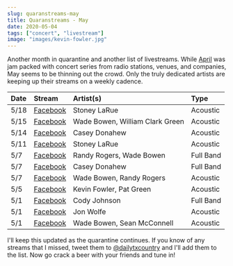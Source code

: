 ```yaml
---
slug: quaranstreams-may
title: Quaranstreams - May
date: 2020-05-04
tags: ["concert", "livestream"]
image: "images/kevin-fowler.jpg"
---
```


Another month in quarantine and another list of livestreams. While [April][april] was jam packed with concert series from radio stations, venues, and companies, May seems to be thinning out the crowd. Only the truly dedicated artists are keeping up their streams on a weekly cadence.

| Date | Stream                      | Artist(s)                       | Type      |
| :--- | :-------------------------- | :------------------------------ | :-------- |
| 5/18 | [Facebook][stoney-larue-2]  | Stoney LaRue                    | Acoustic  |
| 5/15 | [Facebook][wade-bowen-3]    | Wade Bowen, William Clark Green | Acoustic  |
| 5/14 | [Facebook][casey-donahew-2] | Casey Donahew                   | Acoustic  |
| 5/11 | [Facebook][stoney-larue-1]  | Stoney LaRue                    | Acoustic  |
| 5/7  | [Facebook][hmbwt]           | Randy Rogers, Wade Bowen        | Full Band |
| 5/7  | [Facebook][casey-donahew-1] | Casey Donahew                   | Full Band |
| 5/7  | [Facebook][wade-bowen-2]    | Wade Bowen, Randy Rogers        | Acoustic  |
| 5/5  | [Facebook][kevin-fowler-1]  | Kevin Fowler, Pat Green         | Acoustic  |
| 5/1  | [Facebook][cody-johnson]    | Cody Johnson                    | Full Band |
| 5/1  | [Facebook][jon-wolfe]       | Jon Wolfe                       | Acoustic  |
| 5/1  | [Facebook][wade-bowen-1]    | Wade Bowen, Sean McConnell      | Acoustic  |

I'll keep this updated as the quarantine continues. If you know of any streams that I missed, tweet them to [@dailytxcountry][twitter] and I'll add them to the list. Now go crack a beer with your friends and tune in!

[april]: /posts/quaranstreams-april
[stoney-larue-2]: https://www.facebook.com/144950267652/videos/249050553104434
[wade-bowen-3]: https://www.facebook.com/17995575887/videos/1335053826882339
[casey-donahew-2]: https://www.facebook.com/121598385287/videos/1633641880128281
[stoney-larue-1]: https://www.facebook.com/144950267652/videos/530244847648686
[hmbwt]: https://www.facebook.com/17995575887/videos/469894033832028
[casey-donahew-1]: https://www.facebook.com/121598385287/videos/903278963431155
[wade-bowen-2]: https://www.facebook.com/17995575887/videos/611738709427615
[kevin-fowler-1]: https://www.facebook.com/15822102761/videos/236385100919508
[cody-johnson]: https://www.facebook.com/12417566442/videos/563455124566689
[jon-wolfe]: https://www.facebook.com/7764681979/videos/255268835596175
[wade-bowen-1]: https://www.facebook.com/17995575887/videos/2939180442813816
[twitter]: https://twitter.com/dailytxcountry
